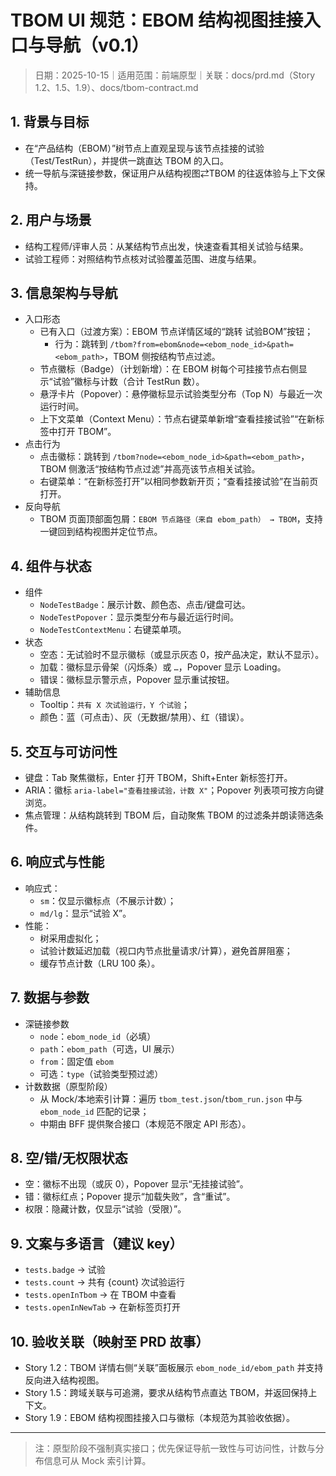 # TBOM UI 规范：EBOM 结构视图挂接入口与导航（v0.1）

> 日期：2025-10-15｜适用范围：前端原型｜关联：docs/prd.md（Story 1.2、1.5、1.9）、docs/tbom-contract.md

## 1. 背景与目标
- 在“产品结构（EBOM）”树节点上直观呈现与该节点挂接的试验（Test/TestRun），并提供一跳直达 TBOM 的入口。
- 统一导航与深链接参数，保证用户从结构视图⇄TBOM 的往返体验与上下文保持。

## 2. 用户与场景
- 结构工程师/评审人员：从某结构节点出发，快速查看其相关试验与结果。
- 试验工程师：对照结构节点核对试验覆盖范围、进度与结果。

## 3. 信息架构与导航
- 入口形态
  - 已有入口（过渡方案）：EBOM 节点详情区域的“跳转 试验BOM”按钮；
    - 行为：跳转到 `/tbom?from=ebom&node=<ebom_node_id>&path=<ebom_path>`，TBOM 侧按结构节点过滤。
  - 节点徽标（Badge）（计划新增）：在 EBOM 树每个可挂接节点右侧显示“试验”徽标与计数（合计 TestRun 数）。
  - 悬浮卡片（Popover）：悬停徽标显示试验类型分布（Top N）与最近一次运行时间。
  - 上下文菜单（Context Menu）：节点右键菜单新增“查看挂接试验”“在新标签中打开 TBOM”。
- 点击行为
  - 点击徽标：跳转到 `/tbom?node=<ebom_node_id>&path=<ebom_path>`，TBOM 侧激活“按结构节点过滤”并高亮该节点相关试验。
  - 右键菜单：“在新标签打开”以相同参数新开页；“查看挂接试验”在当前页打开。
- 反向导航
  - TBOM 页面顶部面包屑：`EBOM 节点路径（来自 ebom_path） → TBOM`，支持一键回到结构视图并定位节点。

## 4. 组件与状态
- 组件
  - `NodeTestBadge`：展示计数、颜色态、点击/键盘可达。
  - `NodeTestPopover`：显示类型分布与最近运行时间。
  - `NodeTestContextMenu`：右键菜单项。
- 状态
  - 空态：无试验时不显示徽标（或显示灰态 0，按产品决定，默认不显示）。
  - 加载：徽标显示骨架（闪烁条）或 `…`，Popover 显示 Loading。
  - 错误：徽标显示警示点，Popover 显示重试按钮。
- 辅助信息
  - Tooltip：`共有 X 次试验运行，Y 个试验`；
  - 颜色：蓝（可点击）、灰（无数据/禁用）、红（错误）。

## 5. 交互与可访问性
- 键盘：Tab 聚焦徽标，Enter 打开 TBOM，Shift+Enter 新标签打开。
- ARIA：徽标 `aria-label="查看挂接试验，计数 X"`；Popover 列表项可按方向键浏览。
- 焦点管理：从结构跳转到 TBOM 后，自动聚焦 TBOM 的过滤条并朗读筛选条件。

## 6. 响应式与性能
- 响应式：
  - `sm`：仅显示徽标点（不展示计数）；
  - `md/lg`：显示“试验 X”。
- 性能：
  - 树采用虚拟化；
  - 试验计数延迟加载（视口内节点批量请求/计算），避免首屏阻塞；
  - 缓存节点计数（LRU 100 条）。

## 7. 数据与参数
- 深链接参数
  - `node`：`ebom_node_id`（必填）
  - `path`：`ebom_path`（可选，UI 展示）
  - `from`：固定值 `ebom`
  - 可选：`type`（试验类型预过滤）
- 计数数据（原型阶段）
  - 从 Mock/本地索引计算：遍历 `tbom_test.json`/`tbom_run.json` 中与 `ebom_node_id` 匹配的记录；
  - 中期由 BFF 提供聚合接口（本规范不限定 API 形态）。

## 8. 空/错/无权限状态
- 空：徽标不出现（或灰 0），Popover 显示“无挂接试验”。
- 错：徽标红点；Popover 提示“加载失败”，含“重试”。
- 权限：隐藏计数，仅显示“试验（受限）”。

## 9. 文案与多语言（建议 key）
- `tests.badge` → 试验
- `tests.count` → 共有 {count} 次试验运行
- `tests.openInTbom` → 在 TBOM 中查看
- `tests.openInNewTab` → 在新标签页打开

## 10. 验收关联（映射至 PRD 故事）
- Story 1.2：TBOM 详情右侧“关联”面板展示 `ebom_node_id/ebom_path` 并支持反向进入结构视图。
- Story 1.5：跨域关联与可追溯，要求从结构节点直达 TBOM，并返回保持上下文。
- Story 1.9：EBOM 结构视图挂接入口与徽标（本规范为其验收依据）。

---

> 注：原型阶段不强制真实接口；优先保证导航一致性与可访问性，计数与分布信息可从 Mock 索引计算。
